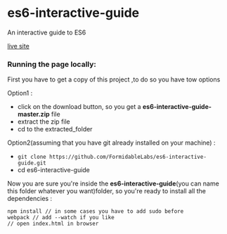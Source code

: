 # es6-interactive-guide
An interactive guide to ES6

[live site](http://projects.formidablelabs.com/es6-interactive-guide/)


### Running the page locally:

First you have to get a copy of this project ,to do so you have tow options 

Option1 :
  - click on the download button, so you get a **es6-interactive-guide-master.zip** file
  - extract the zip file 
  - cd to the extracted_folder

Option2(assuming that you have git already installed on your machine) :
  - ``git clone https://github.com/FormidableLabs/es6-interactive-guide.git``
  - cd es6-interactive-guide

Now you are sure you're inside the **es6-interactive-guide**(you can name this folder whatever you want)folder, so you're ready to install all the dependencies :


```
npm install // in some cases you have to add sudo before 
webpack // add --watch if you like
// open index.html in browser
```
